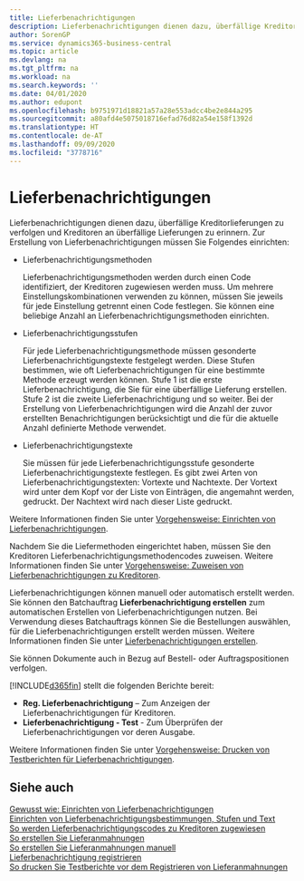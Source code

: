 ```yaml
---
title: Lieferbenachrichtigungen
description: Lieferbenachrichtigungen dienen dazu, überfällige Kreditorlieferungen zu verfolgen und Kreditoren an überfällige Lieferungen zu erinnern.
author: SorenGP
ms.service: dynamics365-business-central
ms.topic: article
ms.devlang: na
ms.tgt_pltfrm: na
ms.workload: na
ms.search.keywords: ''
ms.date: 04/01/2020
ms.author: edupont
ms.openlocfilehash: b9751971d18821a57a28e553adcc4be2e844a295
ms.sourcegitcommit: a80afd4e5075018716efad76d82a54e158f1392d
ms.translationtype: HT
ms.contentlocale: de-AT
ms.lasthandoff: 09/09/2020
ms.locfileid: "3778716"
---
```

# <a name="delivery-reminders"></a>Lieferbenachrichtigungen
Lieferbenachrichtigungen dienen dazu, überfällige Kreditorlieferungen zu verfolgen und Kreditoren an überfällige Lieferungen zu erinnern. Zur Erstellung von Lieferbenachrichtigungen müssen Sie Folgendes einrichten:  

- Lieferbenachrichtigungsmethoden  

    Lieferbenachrichtigungsmethoden werden durch einen Code identifiziert, der Kreditoren zugewiesen werden muss. Um mehrere Einstellungskombinationen verwenden zu können, müssen Sie jeweils für jede Einstellung getrennt einen Code festlegen. Sie können eine beliebige Anzahl an Lieferbenachrichtigungsmethoden einrichten.  

- Lieferbenachrichtigungsstufen  

    Für jede Lieferbenachrichtigungsmethode müssen gesonderte Lieferbenachrichtigungstexte festgelegt werden. Diese Stufen bestimmen, wie oft Lieferbenachrichtigungen für eine bestimmte Methode erzeugt werden können. Stufe 1 ist die erste Lieferbenachrichtigung, die Sie für eine überfällige Lieferung erstellen. Stufe 2 ist die zweite Lieferbenachrichtigung und so weiter. Bei der Erstellung von Lieferbenachrichtigungen wird die Anzahl der zuvor erstellten Benachrichtigungen berücksichtigt und die für die aktuelle Anzahl definierte Methode verwendet.  

- Lieferbenachrichtigungstexte  

    Sie müssen für jede Lieferbenachrichtigungsstufe gesonderte Lieferbenachrichtigungstexte festlegen. Es gibt zwei Arten von Lieferbenachrichtigungstexten: Vortexte und Nachtexte. Der Vortext wird unter dem Kopf vor der Liste von Einträgen, die angemahnt werden, gedruckt. Der Nachtext wird nach dieser Liste gedruckt.  

Weitere Informationen finden Sie unter [Vorgehensweise: Einrichten von Lieferbenachrichtigungen](how-to-set-up-delivery-reminder-terms-levels-and-text.md).  

Nachdem Sie die Liefermethoden eingerichtet haben, müssen Sie den Kreditoren Lieferbenachrichtigungsmethodencodes zuweisen. Weitere Informationen finden Sie unter [Vorgehensweise: Zuweisen von Lieferbenachrichtigungen zu Kreditoren](how-to-assign-delivery-reminder-codes-to-vendors.md).  

Lieferbenachrichtigungen können manuell oder automatisch erstellt werden. Sie können den Batchauftrag **Lieferbenachrichtigung erstellen** zum automatischen Erstellen von Lieferbenachrichtigungen nutzen. Bei Verwendung dieses Batchauftrags können Sie die Bestellungen auswählen, für die Lieferbenachrichtigungen erstellt werden müssen. Weitere Informationen finden Sie unter [Lieferbenachrichtigungen erstellen](how-to-issue-delivery-reminders.md).  

Sie können Dokumente auch in Bezug auf Bestell- oder Auftragspositionen verfolgen.  

[!INCLUDE[d365fin](../../includes/d365fin_md.md)] stellt die folgenden Berichte bereit:  

- **Reg. Lieferbenachrichtigung** – Zum Anzeigen der Lieferbenachrichtigungen für Kreditoren.  
- **Lieferbenachrichtigung - Test** - Zum Überprüfen der Lieferbenachrichtigungen vor deren Ausgabe.  

Weitere Informationen finden Sie unter [Vorgehensweise: Drucken von Testberichten für  Lieferbenachrichtigungen](how-to-print-test-reports-for-delivery-reminders.md).  

## <a name="see-also"></a>Siehe auch  
 [Gewusst wie: Einrichten von Lieferbenachrichtigungen](how-to-set-up-delivery-reminders.md)   
 [Einrichten von Lieferbenachrichtigungsbestimmungen, Stufen und Text](how-to-set-up-delivery-reminder-terms-levels-and-text.md)   
 [So werden Lieferbenachrichtigungscodes zu Kreditoren zugewiesen](how-to-assign-delivery-reminder-codes-to-vendors.md)   
 [So erstellen Sie Lieferanmahnungen](how-to-generate-delivery-reminders.md)   
 [So erstellen Sie Lieferanmahnungen manuell](how-to-create-delivery-reminders-manually.md)   
 [Lieferbenachrichtigung registrieren](how-to-issue-delivery-reminders.md)   
 [So drucken Sie Testberichte vor dem Registrieren von Lieferanmahnungen](how-to-print-test-reports-for-delivery-reminders.md)
